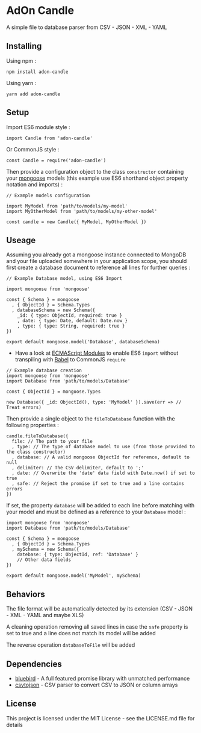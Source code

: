 # AdOn Candle

A simple file to database parser from CSV - JSON - XML - YAML

## Installing

Using npm :

```
npm install adon-candle
```

Using yarn :

```
yarn add adon-candle
```

## Setup

Import ES6 module style :

```
import Candle from 'adon-candle'
```

Or CommonJS style :

```
const Candle = require('adon-candle')
```

Then provide a configuration object to the class `constructor` containing your [mongoose](https://github.com/Automattic/mongoose) models (this example use ES6 shorthand object property notation and imports) :

```
// Example models configuration

import MyModel from 'path/to/models/my-model'
import MyOtherModel from 'path/to/models/my-other-model'

const candle = new Candle({ MyModel, MyOtherModel })
```

## Useage

Assuming you already got a mongoose instance connected to MongoDB and your file uploaded somewhere in your application scope, you should first create a database document to reference all lines for further queries :

```
// Example Database model, using ES6 Import

import mongoose from 'mongoose'

const { Schema } = mongoose
  , { ObjectId } = Schema.Types
  , databaseSchema = new Schema({
    _id: { type: ObjectId, required: true }
    , date: { type: Date, default: Date.now }
    , type: { type: String, required: true }
})

export default mongoose.model('Database', databaseSchema)
```

* Have a look at [ECMAScript Modules](https://nodejs.org/api/esm.html) to enable ES6 `import` without transpiling with [Babel](https://babeljs.io/docs/usage/cli/) to CommonJS `require`

```
// Example database creation
import mongoose from 'mongoose'
import Database from 'path/to/models/Database'

const { ObjectId } = mongoose.Types

new Database({ _id: ObjectId(), type: 'MyModel' }).save(err => // Treat errors) 
```

Then provide a single object to the `fileToDatabase` function with the following properties :

```
candle.fileToDatabase({
  file: // The path to your file
  , type: // The type of database model to use (from those provided to the class constructor)
  , database: // A valid mongoose ObjectId for reference, default to null
  , delimiter: // The CSV delimiter, default to ';'
  , date: // Overwrite the 'date' data field with Date.now() if set to true
  , safe: // Reject the promise if set to true and a line contains errors
})
```

If set, the property `database` will be added to each line before matching with your model and must be defined as a reference to your `Database` model :

```
import mongoose from 'mongoose'
import Database from 'path/to/models/Database'

const { Schema } = mongoose
  , { ObjectId } = Schema.Types
  , mySchema = new Schema({
    datebase: { type: ObjectId, ref: 'Database' }
    // Other data fields
})

export default mongoose.model('MyModel', mySchema)
```

## Behaviors

The file format will be automatically detected by its extension (CSV - JSON - XML - YAML and maybe XLS)

A cleaning operation removing all saved lines in case the `safe` property is set to true and a line does not match its model will be added

The reverse operation `databaseToFile` will be added

## Dependencies

* [bluebird](https://github.com/petkaantonov/bluebird) - A full featured promise library with unmatched performance
* [csvtojson](https://www.npmjs.com/package/csvtojson) - CSV parser to convert CSV to JSON or column arrays

## License

This project is licensed under the MIT License - see the LICENSE.md file for details
